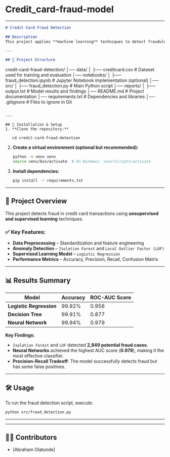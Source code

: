 # Credit_card-fraud-model



---

```md
# Credit Card Fraud Detection

## Description
This project applies **machine learning** techniques to detect fraudulent transactions in a credit card dataset. It uses **anomaly detection** (`Isolation Forest`, `Local Outlier Factor`) and a **classification model** (`Logistic Regression`) to identify fraudulent transactions.

---

## 📂 Project Structure
```
credit-card-fraud-detection/
│── data/
│   ├── creditcard.csv         # Dataset used for training and evaluation
│── notebooks/
│   ├── fraud_detection.ipynb  # Jupyter Notebook implementation (optional)
│── src/
│   ├── fraud_detection.py     # Main Python script
│── reports/
│   ├── output.txt             # Model results and findings
│── README.md                  # Project documentation
│── requirements.txt           # Dependencies and libraries
│── .gitignore                 # Files to ignore in Git
```

---

## 🔧 Installation & Setup
1. **Clone the repository:**  
   
   cd credit-card-fraud-detection
   ```
2. **Create a virtual environment (optional but recommended):**  
   ```bash
   python -m venv venv
   source venv/bin/activate  # On Windows: venv\Scripts\activate
   ```
3. **Install dependencies:**  
   ```bash
   pip install -r requirements.txt
   ```

---

## 🚀 Project Overview
This project detects fraud in credit card transactions using **unsupervised and supervised learning** techniques.

### ✅ Key Features:
- **Data Preprocessing** – Standardization and feature engineering  
- **Anomaly Detection** – `Isolation Forest` and `Local Outlier Factor (LOF)`  
- **Supervised Learning Model** – `Logistic Regression`  
- **Performance Metrics** – Accuracy, Precision, Recall, Confusion Matrix  

---

## 📊 Results Summary

| Model                  | Accuracy | ROC-AUC Score |
|------------------------|----------|--------------|
| **Logistic Regression** | 99.92%   | 0.956        |
| **Decision Tree**       | 99.91%   | 0.877        |
| **Neural Network**      | 99.94%   | 0.979        |

**Key Findings:**  
- `Isolation Forest` and `LOF` detected **2,849 potential fraud cases**.  
- **Neural Networks** achieved the highest AUC score (**0.979**), making it the most effective classifier.  
- **Precision-Recall Tradeoff**: The model successfully detects fraud but has some false positives.

---

## 🛠️ Usage
To run the fraud detection script, execute:
```bash
python src/fraud_detection.py
```

---



---

## 👨‍💻 Contributors
- [Abraham Olatunde] 
